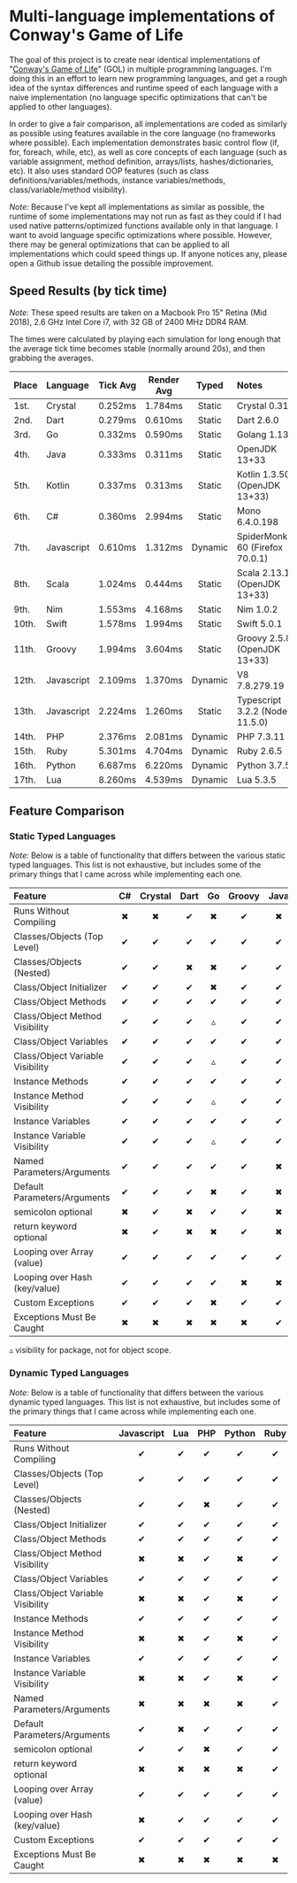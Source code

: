 # Multi-language implementations of Conway's Game of Life

The goal of this project is to create near identical implementations of "[Conway's Game of Life](http://en.wikipedia.org/wiki/Conway's_Game_of_Life)" (GOL) in multiple programming languages. I'm doing this in an effort to learn new programming languages, and get a rough idea of the syntax differences and runtime speed of each language with a naive implementation (no language specific optimizations that can't be applied to other languages).

In order to give a fair comparison, all implementations are coded as similarly as possible using features available in the core language (no frameworks where possible). Each implementation demonstrates basic control flow (if, for, foreach, while, etc), as well as core concepts of each language (such as variable assignment, method definition, arrays/lists, hashes/dictionaries, etc). It also uses standard OOP features (such as class definitions/variables/methods, instance variables/methods, class/variable/method visibility).

*Note:* Because I've kept all implementations as similar as possible, the runtime of some implementations may not run as fast as they could if I had used native patterns/optimized functions available only in that language. I want to avoid language specific optimizations where possible. However, there may be general optimizations that can be applied to all implementations which could speed things up. If anyone notices any, please open a Github issue detailing the possible improvement.

## Speed Results (by tick time)

*Note:* These speed results are taken on a Macbook Pro 15" Retina (Mid 2018), 2.6 GHz Intel Core i7, with 32 GB of 2400 MHz DDR4 RAM.

The times were calculated by playing each simulation for long enough that the average tick time becomes stable (normally around 20s), and then grabbing the averages.

| Place | Language   | Tick Avg | Render Avg |  Typed  | Notes                            |
|:------|:-----------|:--------:|:----------:|:-------:|:---------------------------------|
| 1st.  | Crystal    | 0.252ms  |  1.784ms   | Static  | Crystal 0.31.1                   |
| 2nd.  | Dart       | 0.279ms  |  0.610ms   | Static  | Dart 2.6.0                       |
| 3rd.  | Go         | 0.332ms  |  0.590ms   | Static  | Golang 1.13.4                    |
| 4th.  | Java       | 0.333ms  |  0.311ms   | Static  | OpenJDK 13+33                    |
| 5th.  | Kotlin     | 0.337ms  |  0.313ms   | Static  | Kotlin 1.3.50 (OpenJDK 13+33)    |
| 6th.  | C#         | 0.360ms  |  2.994ms   | Static  | Mono 6.4.0.198                   |
| 7th.  | Javascript | 0.610ms  |  1.312ms   | Dynamic | SpiderMonkey 60 (Firefox 70.0.1) |
| 8th.  | Scala      | 1.024ms  |  0.444ms   | Static  | Scala 2.13.1 (OpenJDK 13+33)     |
| 9th.  | Nim        | 1.553ms  |  4.168ms   | Static  | Nim 1.0.2                        |
| 10th. | Swift      | 1.578ms  |  1.994ms   | Static  | Swift 5.0.1                      |
| 11th. | Groovy     | 1.994ms  |  3.604ms   | Static  | Groovy 2.5.8 (OpenJDK 13+33)     |
| 12th. | Javascript | 2.109ms  |  1.370ms   | Dynamic | V8 7.8.279.19                    |
| 13th. | Javascript | 2.224ms  |  1.260ms   | Static  | Typescript 3.2.2 (Node 11.5.0)   |
| 14th. | PHP        | 2.376ms  |  2.081ms   | Dynamic | PHP 7.3.11                       |
| 15th. | Ruby       | 5.301ms  |  4.704ms   | Dynamic | Ruby 2.6.5                       |
| 16th. | Python     | 6.687ms  |  6.220ms   | Dynamic | Python 3.7.5                     |
| 17th. | Lua        | 8.260ms  |  4.539ms   | Dynamic | Lua 5.3.5                        |

## Feature Comparison

### Static Typed Languages

*Note:* Below is a table of functionality that differs between the various static typed languages.
This list is not exhaustive, but includes some of the primary things that I came across while implementing each one.

| Feature                          | C# | Crystal | Dart | Go | Groovy | Java | Kotlin | Nim | Scala | Swift | TypeScript |
|:---------------------------------|:--:|:-------:|:----:|:--:|:------:|:----:|:------:|:---:|:-----:|:-----:|:----------:|
| Runs Without Compiling           | ✖  |    ✖    |  ✔   | ✖  |   ✔    |  ✖   |   ✖    |  ✖  |   ✖   |   ✖   |     ✖      |
| Classes/Objects (Top Level)      | ✔  |    ✔    |  ✔   | ✔  |   ✔    |  ✔   |   ✔    |  ✔  |   ✔   |   ✔   |     ✔      |
| Classes/Objects (Nested)         | ✔  |    ✔    |  ✖   | ✖  |   ✔    |  ✔   |   ✔    |  ✖  |   ✔   |   ✖   |     ✔      |
| Class/Object Initializer         | ✔  |    ✔    |  ✔   | ✖  |   ✔    |  ✔   |   ✔    |  ✖  |   ✔   |   ✔   |     ✔      |
| Class/Object Methods             | ✔  |    ✔    |  ✔   | ✔  |   ✔    |  ✔   |   ✔    |  ✖  |   ✔   |   ✔   |     ✔      |
| Class/Object Method Visibility   | ✔  |    ✔    |  ✔   | ▵  |   ✔    |  ✔   |   ✔    |  ✖  |   ✔   |   ✔   |     ✔      |
| Class/Object Variables           | ✔  |    ✔    |  ✔   | ✔  |   ✔    |  ✔   |   ✔    |  ✖  |   ✔   |   ✖   |     ✔      |
| Class/Object Variable Visibility | ✔  |    ✔    |  ✔   | ▵  |   ✔    |  ✔   |   ✔    |  ✖  |   ✔   |   ✖   |     ✔      |
| Instance Methods                 | ✔  |    ✔    |  ✔   | ✔  |   ✔    |  ✔   |   ✔    |  ✔  |   ✔   |   ✔   |     ✔      |
| Instance Method Visibility       | ✔  |    ✔    |  ✔   | ▵  |   ✔    |  ✔   |   ✔    |  ✔  |   ✔   |   ✔   |     ✔      |
| Instance Variables               | ✔  |    ✔    |  ✔   | ✔  |   ✔    |  ✔   |   ✔    |  ✔  |   ✔   |   ✔   |     ✔      |
| Instance Variable Visibility     | ✔  |    ✔    |  ✔   | ▵  |   ✔    |  ✔   |   ✔    |  ✔  |   ✔   |   ✔   |     ✔      |
| Named Parameters/Arguments       | ✔  |    ✔    |  ✔   | ✔  |   ✔    |  ✖   |   ✔    |  ✖  |   ✔   |   ✔   |     ✖      |
| Default Parameters/Arguments     | ✔  |    ✔    |  ✔   | ✖  |   ✔    |  ✖   |   ✔    |  ✔  |   ✔   |   ✔   |     ✔      |
| semicolon optional               | ✖  |    ✔    |  ✖   | ✔  |   ✔    |  ✖   |   ✔    |  ✔  |   ✔   |   ✔   |     ✔      |
| return keyword optional          | ✖  |    ✔    |  ✖   | ✖  |   ✔    |  ✖   |   ✖    |  ✔  |   ✔   |   ✖   |     ✖      |
| Looping over Array (value)       | ✔  |    ✔    |  ✔   | ✔  |   ✔    |  ✔   |   ✔    |  ✔  |   ✔   |   ✔   |     ✔      |
| Looping over Hash (key/value)    | ✔  |    ✔    |  ✔   | ✔  |   ✖    |  ✖   |   ✔    |  ✔  |   ✔   |   ✔   |     ✔      |
| Custom Exceptions                | ✔  |    ✔    |  ✔   | ✖  |   ✔    |  ✔   |   ✔    |  ✔  |   ✔   |   ✔   |     ✔      |
| Exceptions Must Be Caught        | ✖  |    ✖    |  ✖   | ✖  |   ✖    |  ✔   |   ✖    |  ✖  |   ✖   |   ✔   |     ✖      |

 ▵ visibility for package, not for object scope.


### Dynamic Typed Languages

*Note:* Below is a table of functionality that differs between the various dynamic typed languages.
This list is not exhaustive, but includes some of the primary things that I came across while implementing each one.

| Feature                          | Javascript | Lua | PHP | Python | Ruby |
|:---------------------------------|:----------:|:---:|:---:|:------:|:----:|
| Runs Without Compiling           |     ✔      |  ✔  |  ✔  |   ✔    |  ✔   |
| Classes/Objects (Top Level)      |     ✔      |  ✔  |  ✔  |   ✔    |  ✔   |
| Classes/Objects (Nested)         |     ✔      |  ✔  |  ✖  |   ✔    |  ✔   |
| Class/Object Initializer         |     ✔      |  ✔  |  ✔  |   ✔    |  ✔   |
| Class/Object Methods             |     ✔      |  ✔  |  ✔  |   ✔    |  ✔   |
| Class/Object Method Visibility   |     ✖      |  ✖  |  ✔  |   ✖    |  ✔   |
| Class/Object Variables           |     ✔      |  ✔  |  ✔  |   ✔    |  ✔   |
| Class/Object Variable Visibility |     ✖      |  ✖  |  ✔  |   ✖    |  ✔   |
| Instance Methods                 |     ✔      |  ✔  |  ✔  |   ✔    |  ✔   |
| Instance Method Visibility       |     ✖      |  ✖  |  ✔  |   ✖    |  ✔   |
| Instance Variables               |     ✔      |  ✔  |  ✔  |   ✔    |  ✔   |
| Instance Variable Visibility     |     ✖      |  ✖  |  ✔  |   ✖    |  ✔   |
| Named Parameters/Arguments       |     ✖      |  ✖  |  ✖  |   ✖    |  ✔   |
| Default Parameters/Arguments     |     ✔      |  ✖  |  ✔  |   ✔    |  ✔   |
| semicolon optional               |     ✔      |  ✔  |  ✖  |   ✔    |  ✔   |
| return keyword optional          |     ✖      |  ✖  |  ✖  |   ✖    |  ✔   |
| Looping over Array (value)       |     ✔      |  ✔  |  ✔  |   ✔    |  ✔   |
| Looping over Hash (key/value)    |     ✖      |  ✔  |  ✔  |   ✔    |  ✔   |
| Custom Exceptions                |     ✔      |  ✔  |  ✔  |   ✔    |  ✔   |
| Exceptions Must Be Caught        |     ✖      |  ✖  |  ✖  |   ✖    |  ✖   |
